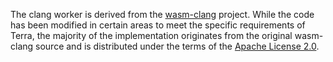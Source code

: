 The clang worker is derived from the [wasm-clang](https://github.com/binji/wasm-clang) project. While the code has been modified in certain areas to meet the specific requirements of Terra, the majority of the implementation originates from the original wasm-clang source and is distributed under the terms of the [Apache License 2.0](./LICENSE.wasm-clang).
